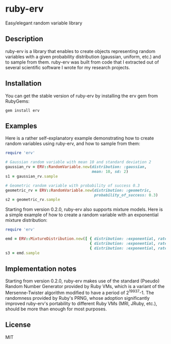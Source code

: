 # ruby-erv

Easy/elegant random variable library


## Description

ruby-erv is a library that enables to create objects representing random
variables with a given probability distribution (gaussian, uniform, etc.) and
to sample from them. ruby-erv was built from code that I extracted out of
several scientific software I wrote for my research projects.


## Installation

You can get the stable version of ruby-erv by installing the erv gem from
RubyGems:

    gem install erv


## Examples

Here is a rather self-explanatory example demonstrating how to create random
variables using ruby-erv, and how to sample from them:

```ruby
require 'erv'

# Gaussian random variable with mean 10 and standard deviation 2
gaussian_rv = ERV::RandomVariable.new(distribution: :gaussian,
                                      mean: 10, sd: 2)
s1 = gaussian_rv.sample

# Geometric random variable with probability of success 0.3
geometric_rv = ERV::RandomVariable.new(distribution: :geometric,
                                       probability_of_success: 0.3)
s2 = geometric_rv.sample
```

Starting from version 0.2.0, ruby-erv also supports mixture models. Here is a
simple example of how to create a random variable with an exponential mixture
distribution:

```ruby
require 'erv'

emd = ERV::MixtureDistribution.new([ { distribution: :exponential, rate: 1.0, weight: 100.0 },
                                     { distribution: :exponential, rate: 2.0, weight: 200.0 },
                                     { distribution: :exponential, rate: 3.0, weight: 300.0 } ])
s3 = emd.sample
```


## Implementation notes

Starting from version 0.2.0, ruby-erv makes use of the standard (Pseudo) Random
Number Generator provided by Ruby VMs, which is a variant of the
Mersenne-Twister algorithm modified to have a period of 2<sup>19937</sup>-1.
The randomness provided by Ruby's PRNG, whose adoption significantly improved
ruby-erv's portability to different Ruby VMs (MRI, JRuby, etc.), should be more
than enough for most purposes.


## License

MIT
